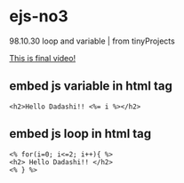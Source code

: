 # ejs-no3
98.10.30  loop and variable | from tinyProjects

[This is final video!](...)

## embed js variable in html tag
```
<h2>Hello Dadashi!! <%= i %></h2>
```
## embed js loop in html tag
```
<% for(i=0; i<=2; i++){ %>
<h2> Hello Dadashi!! </h2>
<% } %>
```
